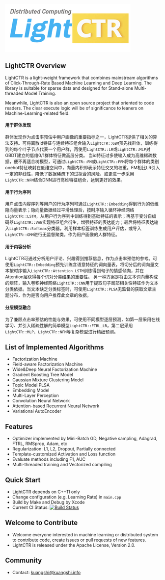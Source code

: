 ![Alt text -w135](./LightCTR_LOGO.png)
## LightCTR Overview
LightCTR is a light-weight framework that combines mainstream algorithms of Click-Through-Rate Based Machine Learning and Deep Learning. The library is suitable for sparse data and designed for Stand-alone Multi-threaded Model Training.

Meanwhile, LightCTR is also an open source project that oriented to code readers. The clear execute logic will be of significance to leaners on Machine-Learning-related field.

#### 用于群体发现
群体发现作为点击率预估中用户画像的重要指标之一，LightCTR提供了相关的算法支持。可将离散id特征与连续特征组合输入`LightCTR::GBM`预先找群体，训练得到的每个叶子节点代表一个用户群，再使用`LightCTR::LR`或`LightCTR::MLP`对GBDT建立的低维0/1群体特征做高层分类。
当id特征过多使输入成为高维稀疏数据，便不再适合树模型，可通过`LightCTR::FM`或`LightCTR::FFM`将每个群体的类别onehot特征映射在低维空间中，向量内积即表示特征交叉的权重。FM相比LR引入一定的非线性，降低了数据稀疏下的过拟合的风险，或更进一步采用`LightCTR::NFM`结合DNN进行高维特征组合，达到更好的效果。

#### 用于行为序列
用户点击内容序列等用户的行为序列可通过`LightCTR::Embedding`得到行为的低维隐向量表示；隐向量数据经过平滑处理后，按时序输入循环神经网络`LightCTR::LSTM`，从用户行为序列中训练得到基础特征的表示；再基于变分自编码器`LightCTR::VAE`实现特征组合衍生，增强特征的表达能力；最后将特征表达输入`LightCTR::Softmax`分类器，利用样本标签训练生成用户评估，或导入`LightCTR::GMM`进行无监督聚类，作为用户画像的人群特征。

#### 用于内容分析
LightCTR可通过分析用户评论、兴趣得到推荐信息，作为点击率预估的参考。可使用`LightCTR::Embedding`预先训练含语意特征的词向量表，将切分后的词向量文本按时序输入`LightCTR::Attention_LSTM`训练得到句子的情感倾向，并在Attention层获得每个词对分类结果的重要性。  另一种方案是将由文本词向量构成的矩阵，输入卷积神经网络`LightCTR::CNN`用于提取句子局部相关性特征作为文本分类依据。当文本缺乏分类标签时，可使用`LightCTR::PLSA`无监督的获取文章主题分布，作为是否向用户推荐此文章的依据。

#### 分层模型融合
为了兼顾点击率预估的性能与效果，可使用不同模型逐层预测，如第一层采用在线学习、并引入稀疏性解的简单模型`LightCTR::FTRL_LR`，第二层采用`LightCTR::MLP`、`LightCTR::NFM`等复杂模型进行精细预测。

## List of Implemented Algorithms

* Factorization Machine
* Field-aware Factorization Machine
* Wide&Deep Neural Factorization Machine
* Gradient Boosting Tree Model
* Gaussian Mixture Clustering Model
* Topic Model PLSA
* Embedding Model
* Multi-Layer Perception
* Convolution Neural Network
* Attention-based Recurrent Neural Network
* Variational AutoEncoder

## Features
* Optimizer implemented by Mini-Batch GD, Negative sampling, Adagrad, FTRL, RMSprop, Adam, etc
* Regularization: L1, L2, Dropout, Partially connected
* Template-customized Activation and Loss function
* Evaluate methods including F1, AUC
* Multi-threaded training and Vectorized compiling

## Quick Start
* LightCTR depends on C++11 only
* Change configuration (e.g. Learning Rate) in `main.cpp`
* Build by Make and Debug by Xcode
* Current CI Status: [![Build Status](https://travis-ci.org/cnkuangshi/LightCTR.svg?branch=master)](https://travis-ci.org/cnkuangshi/LightCTR)

## Welcome to Contribute
* Welcome everyone interested in machine learning or distributed system to contribute code, create issues or pull requests of new features.
* LightCTR is released under the Apache License, Version 2.0.

## Community
* Contact: kuangshi@kuangshi.info
